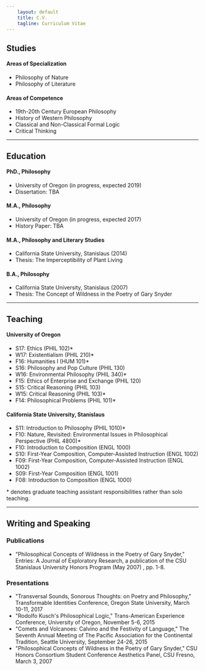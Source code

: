 ```yaml
---
    layout: default
    title: C.V.
    tagline: Curriculum Vitae
---
```


## Studies

#### Areas of Specialization
- Philosophy of Nature
- Philosophy of Literature

#### Areas of Competence
- 19th-20th Century European Philosophy
- History of Western Philosophy
- Classical and Non-Classical Formal Logic
- Critical Thinking

---

## Education

#### PhD., Philosophy
- University of Oregon (in progress, expected 2019)
- Dissertation: TBA

#### M.A., Philosophy
- University of Oregon (in progress, expected 2017)
- History Paper: TBA

#### M.A., Philosophy and Literary Studies
- California State University, Stanislaus (2014)
- Thesis: The Imperceptibility of Plant Living

#### B.A., Philosophy
- California State University, Stanislaus (2007)
- Thesis: The Concept of Wildness in the Poetry of Gary Snyder

---

## Teaching

#### University of Oregon
- S17: Ethics (PHIL 102)*
- W17: Existentialism (PHIL 210)*
- F16: Humanities I (HUM 101)*
- S16: Philosophy and Pop Culture (PHIL 130)
- ​W16: Environmental Philosophy (PHIL 340)*
- F15: Ethics of Enterprise and Exchange (PHIL 120)
- S15: Critical Reasoning (PHIL 103)
- W15: Critical Reasoning (PHIL 103)*
- F14: Philosophical Problems (PHIL 101)*

#### California State University, Stanislaus
- S11: Introduction to Philosophy (PHIL 1010)*
- F10: Nature, Revisited: Environmental Issues in Philosophical Perspective (PHIL 4800)*
- F10: Introduction to Composition (ENGL 1000)
- S10: First-Year Composition, Computer-Assisted Instruction (ENGL 1002)
- F09: First-Year Composition, Computer-Assisted Instruction (ENGL 1002)
- S09: First-Year Composition (ENGL 1001)
- F08: Introduction to Composition (ENGL 1000)

\* denotes graduate teaching assistant responsibilities rather than solo teaching.

---

## Writing and Speaking

### Publications
- "Philosophical Concepts of Wildness in the Poetry of Gary Snyder," Entries: A Journal of Exploratory Research, a publication of the CSU Stanislaus University Honors Program (May 2007) , pp. 1-8.

### Presentations
- "Transversal Sounds, Sonorous Thoughts: on Poetry and Philosophy," Transformable Identities Conference, Oregon State University, March 10-11, 2017
- "Rodolfo Kusch's Philosophical Logic," Trans-American Experience Conference, University of Oregon, November 5-6, 2015
- "Comets and Volcanoes: Calvino and the Festivity of Language," The Seventh Annual Meeting of The Pacific Association for the Continental Tradition, Seattle University, September 24-26, 2015
- "Philosophical Concepts of Wildness in the Poetry of Gary Snyder," CSU Honors Consortium Student Conference Aesthetics Panel, CSU Fresno, March 3, 2007

